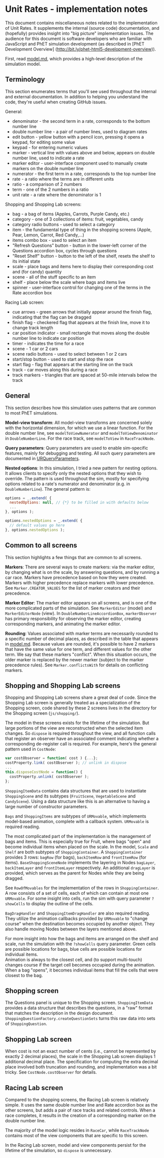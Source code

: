 # Unit Rates - implementation notes

This document contains miscellaneous notes related to the implementation of Unit Rates. It
supplements the internal (source code) documentation, and (hopefully) provides insight into
"big picture" implementation issues.  The audience for this document is software developers who are familiar
with JavaScript and PhET simulation development (as described in [PhET Development Overview]
(http://bit.ly/phet-html5-development-overview)).

First, read [model.md](https://github.com/phetsims/unit-rates/blob/master/doc/model.md), which provides
a high-level description of the simulation model.

## Terminology

This section enumerates terms that you'll see used throughout the internal and external documentation.
In addition to helping you understand the code, they're useful when creating GitHub issues.

General:

* denominator - the second term in a rate, corresponds to the bottom number line
* double number line - a pair of number lines, used to diagram rates
* edit button - yellow button with a pencil icon, pressing it opens a keypad, for editing some value
* keypad - for entering numeric values
* marker - vertical line with values above and below, appears on double number line, used to indicate a rate 
* marker editor - user-interface component used to manually create markers on the double number line 
* numerator - the first term in a rate, corresponds to the top number line
* rate - a ratio where the terms are in different units 
* ratio - a comparison of 2 numbers
* term - one of the 2 numbers in a ratio
* unit rate - a rate where the denominator is 1

Shopping and Shopping Lab screens:

* bag - a bag of items (Apples, Carrots, Purple Candy, etc.)
* category - one of 3 collections of items: fruit, vegetables, candy
* category radio buttons - used to select a category
* item - the fundamental type of thing in the shopping screens (Apple, Pear, Lemon, Carrot, Red Candy,...)
* items combo box - used to select an item
* "Refresh Questions" button - button in the lower-left corner of the Questions accordion box, cycles through questions
* "Reset Shelf" button - button to the left of the shelf, resets the shelf to its initial state
* scale - place bags and items here to display their corresponding cost and (for candy) quantity 
* scene - all of the stuff specific to an item
* shelf - place below the scale where bags and items live
* spinner - user-interface control for changing one of the terms in the Rate accordion box

Racing Lab screen:

* cue arrows - green arrows that initially appear around the finish flag, indicating that the flag can be dragged
* finish flag - checkered flag that appears at the finish line, move it to change track length
* car position indicator - small rectangle that moves along the double number line to indicate car position
* timer - indicates the time for a race
* scene - 1 car or 2 cars
* scene radio buttons - used to select between 1 or 2 cars
* start/stop button - used to start and stop the race
* start flag - flag that appears at the starting line on the track
* track - car moves along this during a race
* track markers - triangles that are spaced at 50-mile intervals below the track

## General

This section describes how this simulation uses patterns that are common to most PhET simulations.

**Model-view transform**: All model-view transforms are concerned solely with the horizontal dimension,
for which we use a linear function. For the double number line, see `modelToViewNumerator` and `modelToViewDenominator` 
in `DoubleNumberLine`. For the race track, see `modelToView` in `RaceTrackNode`.

**Query parameters**: Query parameters are used to enable sim-specific features, mainly for debugging and
testing. All such query parameters are documented in
[URQueryParameters](https://github.com/phetsims/unit-rates/blob/master/js/common/URQueryParameters.js).

**Nested options**: In this simulation, I tried a new pattern for nesting options. It allows clients to specify only the nested options 
that they wish to override.  The pattern is used throughout the sim, mostly for specifying options related to a rate's numerator and denominator
(e.g. in `DoubleNumberLine`).  The general pattern is:

```js
options = _.extend( {
  nestedOptions: null, // {*} to be filled in with defaults below
  ...
}, options );

options.nestedOptions = _.extend( {
  // default values go here
}, options.nestedOptions );
```

## Common to all screens

This section highlights a few things that are common to all screens.

**Markers**: There are several ways to create markers: via the marker editor, by changing what is on the scale, by answering questions, and by running a car race.
Markers have precedence based on how they were created.  Markers with higher precedence replace markers with lower precedence. 
See `Marker.CREATOR_VALUES` for the list of marker creators and their precedence.

**Marker Editor**: The marker editor appears on all screens, and is one of the more complicated parts of the simulation. See `MarkerEditor` (model) and
`MarkerEditorNode` (view). In `DoubleNumberLineAccordionBox`, `markerObserver` has primary responsibility for observing the marker editor, 
creating corresponding markers, and animating the marker editor.

**Rounding**: Values associated with marker terms are necessarily rounded to a specific number of decimal places, as described in the table that appears
in [model.md](https://github.com/phetsims/unit-rates/blob/master/doc/model.md). Because values are rounded, it's possible to have 2 markers that
have the same value for one term, and different values for the other term. We say that these markers "conflict".  When this situation occurs, 
the older marker is replaced by the newer marker (subject to the marker precedence rules).  See `Marker.conflictsWith` for details on 
conflicting markers.

## Shopping and Shopping Lab screens

Shopping and Shopping Lab screens share a great deal of code. Since the Shopping Lab screen is generally treated as 
a specialization of the Shopping screen, code shared by these 2 screens lives in the directory for the Shopping 
screen (`js/shopping/`).

The model in these screens exists for the lifetime of the simulation. But large portions of the view are reconstructed when the selected item changes. 
So `dispose` is required throughout the view, and all function calls that register an observer have an associated comment 
indicating whether a corresponding de-register call is required. For example, here's the general pattern used in `CostNode`:

```js
var costObserver = function( cost ) {...};
costProperty.link( costObserver ); // unlink in dispose
...
this.disposeCostNode = function() {
  costProperty.unlink( costObserver );
};
```

`ShoppingItemData` contains data structures that are used to instantiate `ShoppingScene` and its subtypes (`FruitScene`, `VegetableScene` and 
`CandyScene`).  Using a data structure like this is an alternative to having a large number of constructor parameters.

`Bags` and `ShoppingItems` are subtypes of `URMovable`, which implements model-based animation, complete with a callback system.
`URMovable` is required reading.

The most complicated part of the implementation is the management of bags and items. This is especially true for Fruit, where bags "open" and become 
individual items when placed on the scale.  In the model, `Scale` and `Shelf` are both subtypes of `ShoppingContainer`.  A `ShoppingContainer`
provides 3 rows: `bagRow` (for bags), `backItemRow` and `frontItemRow` (for items).  `BaseShoppingSceneNode` 
implements the layering in Nodes `bagLayer`, `backItemLayer` and `frontItemLayer` respectively. An additional `dragLayer` is provided,
which serves as the parent for Nodes while they are being dragged.

See `RowOfMovables` for the implementation of the rows in `ShoppingContainer`. A row consists of a set of cells, each of which can 
contain at most one `URMovable`.  For some insight into cells, run the sim with query parameter `?showCells` to display the outline 
of the cells.

`BagDragHandler` and `ShoppingItemDragHandler` are also required reading. They utilize the animation callbacks provided by 
`URMovable` to "change course" when the destination becomes occupied by another object.  They also handle moving Nodes between 
the layers mentioned above.

For more insight into how the bags and items are arranged on the shelf and scale, run the simulation with the `?showCells` 
query parameter. Green cells are possible locations for bags, blue cells are possible locations for individual items.  
Animation is always to the closest cell, and (to support multi-touch) changes course if the target cell becomes occupied 
during the animation. When a bag "opens", it becomes individual items that fill the cells that were closest to the bag.

## Shopping screen

The Questions panel is unique to the Shopping screen. `ShoppingItemData` provides a data structure that describes the questions, in a 
"raw" format that matches the description in the design document. `ShoppingQuestionFactory.createQuestionSets` turns this raw data 
into sets of `ShoppingQuestion`. 

## Shopping Lab screen

When cost is not an exact number of cents (i.e., cannot be represented by exactly 2 decimal places), the scale in the Shopping Lab screen 
displays 1 additional decimal place.  The specification for computing the extra decimal place involved both truncation and rounding, and 
implementation was a bit tricky. See `CostNode.costObserver` for details.

## Racing Lab screen

Compared to the shopping screens, the Racing Lab screen is relatively simple. It uses the same double number line and Rate accordion box as
the other screens, but adds a pair of race tracks and related controls.  When a race completes, it results in the creation of a corresponding
marker on the double number line. 

The majority of the model logic resides in `RaceCar`, while `RaceTrackNode` contains most of the view components that are specific to this screen.

In the Racing Lab screen, model and view components persist for the lifetime of the simulation, so `dispose` is unnecessary.
